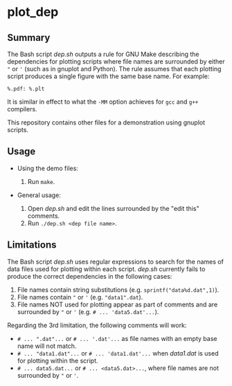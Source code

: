 # plot_dep

## Summary

The Bash script *dep.sh* outputs a rule for GNU Make describing the dependencies for plotting scripts where file names are surrounded by either `"` or `'` (such as in gnuplot and Python). The rule assumes that each plotting script produces a single figure with the same base name. For example:

```
%.pdf: %.plt
```

It is similar in effect to what the `-MM` option achieves for `gcc` and `g++` compilers.

This repository contains other files for a demonstration using gnuplot scripts.

## Usage

- Using the demo files:
    1. Run `make`.

- General usage:
    1. Open *dep.sh* and edit the lines surrounded by the "edit this" comments.
    2. Run `./dep.sh <dep file name>`.

## Limitations

The Bash script *dep.sh* uses regular expressions to search for the names of data files used for plotting within each script. *dep.sh* currently fails to produce the correct dependencies in the following cases:

1. File names contain string substitutions (e.g. `sprintf("data%d.dat",1)`).
2. File names contain `"` or `'` (e.g. `"data1".dat`).
3. File names NOT used for plotting appear as part of comments and are surrounded by `"` or `'` (e.g. `# ... 'data5.dat'...`).

Regarding the 3rd limitation, the following comments will work:

- `# ... ".dat"...` or `# ... '.dat'...` as file names with an empty base name will not match.
- `# ... "data1.dat"...` or `# ... 'data1.dat'...` when *data1.dat* is used for plotting within the script.
- `# ... data5.dat...` or `# ... <data5.dat>...`, where file names are not surrounded by `"` or `'`.
